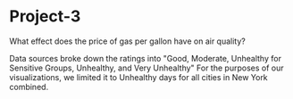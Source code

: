 # Project-3

What effect does the price of gas per gallon have on air quality?

Data sources broke down the ratings into "Good, Moderate, Unhealthy for Sensitive Groups, Unhealthy, and Very Unhealthy"
For the purposes of our visualizations, we limited it to Unhealthy days for all cities in New York combined.



